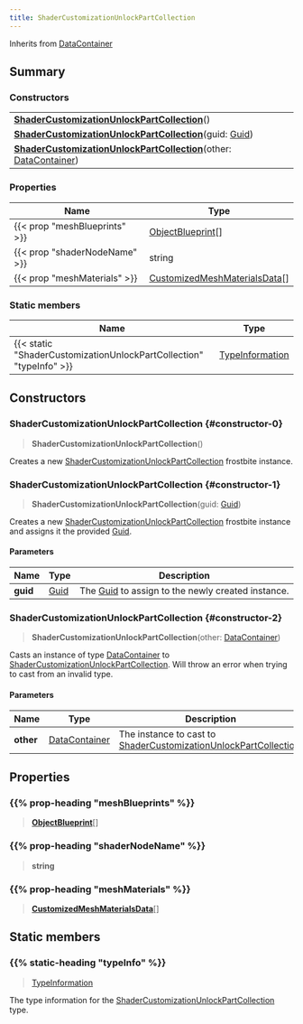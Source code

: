 ```yaml
---
title: ShaderCustomizationUnlockPartCollection
---
```


Inherits from 
[DataContainer](/vext/ref/shared/class/datacontainer)

## Summary
### Constructors
| |
| ----------- |
| **[ShaderCustomizationUnlockPartCollection](#constructor-0)**() |
| **[ShaderCustomizationUnlockPartCollection](#constructor-1)**(guid: [Guid](/vext/ref/shared/class/guid)) |
| **[ShaderCustomizationUnlockPartCollection](#constructor-2)**(other: [DataContainer](/vext/ref/shared/class/datacontainer)) |

### Properties
| Name | Type |
| ---- | ---- |
| {{< prop "meshBlueprints" >}} | [ObjectBlueprint](/vext/ref/fb/objectblueprint)[] |
| {{< prop "shaderNodeName" >}} | string |
| {{< prop "meshMaterials" >}} | [CustomizedMeshMaterialsData](/vext/ref/fb/customizedmeshmaterialsdata)[] |

### Static members
| Name | Type |
| ---- | ---- |
| {{< static "ShaderCustomizationUnlockPartCollection" "typeInfo" >}} | [TypeInformation](/vext/ref/shared/class/typeinformation) |

## Constructors
### ShaderCustomizationUnlockPartCollection {#constructor-0}
> **ShaderCustomizationUnlockPartCollection**()

Creates a new [ShaderCustomizationUnlockPartCollection](/vext/ref/fb/shadercustomizationunlockpartcollection) frostbite instance.

### ShaderCustomizationUnlockPartCollection {#constructor-1}
> **ShaderCustomizationUnlockPartCollection**(guid: [Guid](/vext/ref/shared/class/guid))

Creates a new [ShaderCustomizationUnlockPartCollection](/vext/ref/fb/shadercustomizationunlockpartcollection) frostbite instance and assigns it the provided [Guid](/vext/ref/shared/class/guid).

#### Parameters
| Name | Type | Description |
| ---- | ---- | ----------- |
| **guid** | [Guid](/vext/ref/shared/class/guid) | The [Guid](/vext/ref/shared/class/guid) to assign to the newly created instance. |

### ShaderCustomizationUnlockPartCollection {#constructor-2}
> **ShaderCustomizationUnlockPartCollection**(other: [DataContainer](/vext/ref/shared/class/datacontainer))

Casts an instance of type [DataContainer](/vext/ref/shared/class/datacontainer) to [ShaderCustomizationUnlockPartCollection](/vext/ref/fb/shadercustomizationunlockpartcollection). Will throw an error when trying to cast from an invalid type.

#### Parameters
| Name | Type | Description |
| ---- | ---- | ----------- |
| **other** | [DataContainer](/vext/ref/shared/class/datacontainer) | The instance to cast to [ShaderCustomizationUnlockPartCollection](/vext/ref/fb/shadercustomizationunlockpartcollection). |

## Properties
### {{% prop-heading "meshBlueprints" %}}
> **[ObjectBlueprint](/vext/ref/fb/objectblueprint)**[]

### {{% prop-heading "shaderNodeName" %}}
> **string**

### {{% prop-heading "meshMaterials" %}}
> **[CustomizedMeshMaterialsData](/vext/ref/fb/customizedmeshmaterialsdata)**[]

## Static members
### {{% static-heading "typeInfo" %}}
> [TypeInformation](/vext/ref/shared/class/typeinformation)

The type information for the [ShaderCustomizationUnlockPartCollection](/vext/ref/fb/shadercustomizationunlockpartcollection) type.

